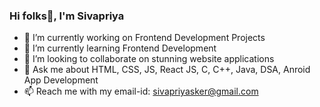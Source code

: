### Hi folks👋, I'm Sivapriya  


- 🔭 I’m currently working on Frontend Development Projects
- 🌱 I’m currently learning Frontend Development
- 👯 I’m looking to collaborate on stunning website applications
- 💬 Ask me about HTML, CSS, JS, React JS, C, C++, Java, DSA, Anroid App Development
- 📫 Reach me with my email-id: sivapriyasker@gmail.com

